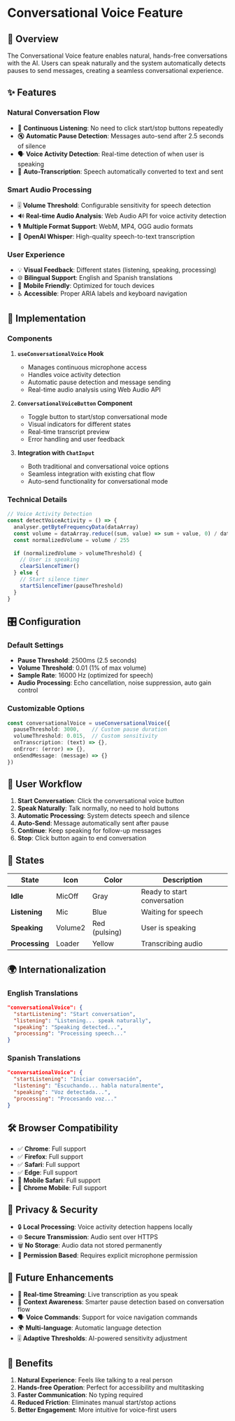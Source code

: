 # Conversational Voice Feature

## 🎤 Overview

The Conversational Voice feature enables natural, hands-free conversations with the AI. Users can speak naturally and the system automatically detects pauses to send messages, creating a seamless conversational experience.

## ✨ Features

### **Natural Conversation Flow**
- 🎯 **Continuous Listening**: No need to click start/stop buttons repeatedly
- 🔇 **Automatic Pause Detection**: Messages auto-send after 2.5 seconds of silence
- 🗣️ **Voice Activity Detection**: Real-time detection of when user is speaking
- 📝 **Auto-Transcription**: Speech automatically converted to text and sent

### **Smart Audio Processing**
- 🎚️ **Volume Threshold**: Configurable sensitivity for speech detection
- 🔊 **Real-time Audio Analysis**: Web Audio API for voice activity detection
- 🎙️ **Multiple Format Support**: WebM, MP4, OGG audio formats
- 🚀 **OpenAI Whisper**: High-quality speech-to-text transcription

### **User Experience**
- 💡 **Visual Feedback**: Different states (listening, speaking, processing)
- 🌐 **Bilingual Support**: English and Spanish translations
- 📱 **Mobile Friendly**: Optimized for touch devices
- ♿ **Accessible**: Proper ARIA labels and keyboard navigation

## 🔧 Implementation

### **Components**

1. **`useConversationalVoice` Hook**
   - Manages continuous microphone access
   - Handles voice activity detection
   - Automatic pause detection and message sending
   - Real-time audio analysis using Web Audio API

2. **`ConversationalVoiceButton` Component**
   - Toggle button to start/stop conversational mode
   - Visual indicators for different states
   - Real-time transcript preview
   - Error handling and user feedback

3. **Integration with `ChatInput`**
   - Both traditional and conversational voice options
   - Seamless integration with existing chat flow
   - Auto-send functionality for conversational mode

### **Technical Details**

```typescript
// Voice Activity Detection
const detectVoiceActivity = () => {
  analyser.getByteFrequencyData(dataArray)
  const volume = dataArray.reduce((sum, value) => sum + value, 0) / dataArray.length
  const normalizedVolume = volume / 255
  
  if (normalizedVolume > volumeThreshold) {
    // User is speaking
    clearSilenceTimer()
  } else {
    // Start silence timer
    startSilenceTimer(pauseThreshold)
  }
}
```

## 🎛️ Configuration

### **Default Settings**
- **Pause Threshold**: 2500ms (2.5 seconds)
- **Volume Threshold**: 0.01 (1% of max volume)
- **Sample Rate**: 16000 Hz (optimized for speech)
- **Audio Processing**: Echo cancellation, noise suppression, auto gain control

### **Customizable Options**
```typescript
const conversationalVoice = useConversationalVoice({
  pauseThreshold: 3000,    // Custom pause duration
  volumeThreshold: 0.015,  // Custom sensitivity
  onTranscription: (text) => {},
  onError: (error) => {},
  onSendMessage: (message) => {}
})
```

## 🎯 User Workflow

1. **Start Conversation**: Click the conversational voice button
2. **Speak Naturally**: Talk normally, no need to hold buttons
3. **Automatic Processing**: System detects speech and silence
4. **Auto-Send**: Message automatically sent after pause
5. **Continue**: Keep speaking for follow-up messages
6. **Stop**: Click button again to end conversation

## 🔄 States

| State | Icon | Color | Description |
|-------|------|-------|-------------|
| **Idle** | MicOff | Gray | Ready to start conversation |
| **Listening** | Mic | Blue | Waiting for speech |
| **Speaking** | Volume2 | Red (pulsing) | User is speaking |
| **Processing** | Loader | Yellow | Transcribing audio |

## 🌍 Internationalization

### **English Translations**
```json
"conversationalVoice": {
  "startListening": "Start conversation",
  "listening": "Listening... speak naturally",
  "speaking": "Speaking detected...",
  "processing": "Processing speech..."
}
```

### **Spanish Translations**
```json
"conversationalVoice": {
  "startListening": "Iniciar conversación",
  "listening": "Escuchando... habla naturalmente",
  "speaking": "Voz detectada...",
  "processing": "Procesando voz..."
}
```

## 🛠️ Browser Compatibility

- ✅ **Chrome**: Full support
- ✅ **Firefox**: Full support  
- ✅ **Safari**: Full support
- ✅ **Edge**: Full support
- 📱 **Mobile Safari**: Full support
- 📱 **Chrome Mobile**: Full support

## 🔐 Privacy & Security

- 🔒 **Local Processing**: Voice activity detection happens locally
- 🌐 **Secure Transmission**: Audio sent over HTTPS
- 🗑️ **No Storage**: Audio data not stored permanently
- 🔑 **Permission Based**: Requires explicit microphone permission

## 🚀 Future Enhancements

- 🔄 **Real-time Streaming**: Live transcription as you speak
- 🎯 **Context Awareness**: Smarter pause detection based on conversation flow
- 🗣️ **Voice Commands**: Support for voice navigation commands
- 🌍 **Multi-language**: Automatic language detection
- 🎚️ **Adaptive Thresholds**: AI-powered sensitivity adjustment

## 🎉 Benefits

1. **Natural Experience**: Feels like talking to a real person
2. **Hands-free Operation**: Perfect for accessibility and multitasking
3. **Faster Communication**: No typing required
4. **Reduced Friction**: Eliminates manual start/stop actions
5. **Better Engagement**: More intuitive for voice-first users